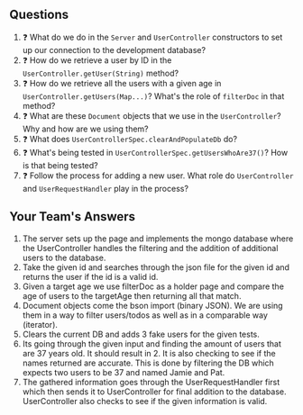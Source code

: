 ## Questions

1. :question: What do we do in the `Server` and `UserController` constructors
to set up our connection to the development database?
1. :question: How do we retrieve a user by ID in the `UserController.getUser(String)` method?
1. :question: How do we retrieve all the users with a given age 
in `UserController.getUsers(Map...)`? What's the role of `filterDoc` in that
method?
1. :question: What are these `Document` objects that we use in the `UserController`? 
Why and how are we using them?
1. :question: What does `UserControllerSpec.clearAndPopulateDb` do?
1. :question: What's being tested in `UserControllerSpec.getUsersWhoAre37()`?
How is that being tested?
1. :question: Follow the process for adding a new user. What role do `UserController` and 
`UserRequestHandler` play in the process?

## Your Team's Answers

1. The server sets up the page and implements the mongo database where the UserController handles the 
filtering and the addition of additional users to the database.
2. Take the given id and searches through the json file for the given id and 
returns the user if the id is a valid id.
3. Given a target age we use filterDoc as a holder page and compare the age of users
to the targetAge then returning all that match.
4. Document objects come the bson import (binary JSON). We are using them in a way
to filter users/todos as well as in a comparable way (iterator). 
5. Clears the current DB and adds 3 fake users for the given tests.
6. Its going through the given input and finding the amount of users that are
   37 years old. It should result in 2. It is also checking to see if the names
   returned are accurate. This is done by filtering the DB which expects two users to be 37
   and named Jamie and Pat.
7. The gathered information goes through the UserRequestHandler first which
then sends it to UserController for final addition to the database. UserController
also checks to see if the given information is valid.